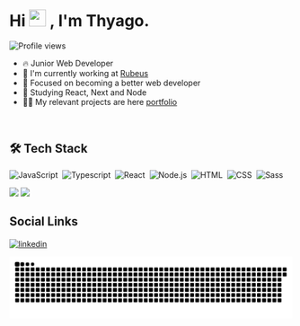 
<div align="left">
  <h1> Hi <img src="https://raw.githubusercontent.com/kaueMarques/kaueMarques/master/hi.gif" width="30px" height="30px"> , I'm Thyago. </h1>
  <p> <img src="https://komarev.com/ghpvc/?username=thyagoaraujom&color=yellow" alt="Profile views" /> </p>

  - 🔥  Junior Web Developer
  - 🔭 I'm currently working at [Rubeus](https://rubeus.com.br)
  - 🚀 Focused on becoming a better web developer
  - 🚀 Studying React, Next and Node
  - 👨‍💻 My relevant projects are here <a href="https://thyago-araujo-portfolio.vercel.app">portfolio</a>
  
</div>

<br>
<h2> 🛠 Tech Stack</h2>

![JavaScript](https://img.shields.io/badge/-JavaScript-05122A?style=flat&logo=javascript)&nbsp;
![Typescript](https://img.shields.io/badge/-Typescript-05122A?style=flat&logo=typescript)&nbsp;
![React](https://img.shields.io/badge/-React-05122A?style=flat&logo=react)&nbsp;
![Node.js](https://img.shields.io/badge/-Node.js-05122A?style=flat&logo=node.js)&nbsp;
![HTML](https://img.shields.io/badge/-HTML-05122A?style=flat&logo=HTML5)&nbsp;
![CSS](https://img.shields.io/badge/-CSS-05122A?style=flat&logo=CSS3&logoColor=1572B6)&nbsp;
![Sass](https://img.shields.io/badge/-Sass-05122A?style=flat&logo=sass)&nbsp;


 <p>
   <img height="180em" src="https://github-readme-stats.vercel.app/api/top-langs/?username=thyagoaraujom&layout=compact&langs_count=7&theme=omni"/>
   <img height="180em"  src="https://github-readme-streak-stats.herokuapp.com?user=thyagoaraujom&theme=omni" />
 </p>

  
<h2> Social Links </h2>

<a href="https://www.linkedin.com/in/thyago-araujo-m/" target="_blank">
  <img align="center" src="https://img.shields.io/badge/-thyagoraujom-05122A?style=flat&logo=linkedin" alt="linkedin"/>
</a>

 
  ![Snake animation](https://github.com/thyagoaraujom/thyagoaraujom/blob/output/github-contribution-grid-snake.svg)
 
</div>

